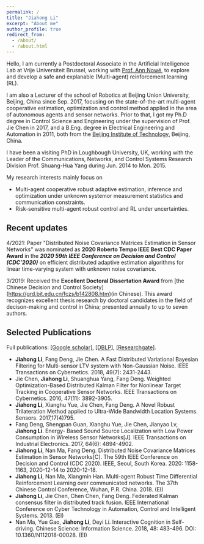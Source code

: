 ```yaml
---
permalink: /
title: "Jiahong Li"
excerpt: "About me"
author_profile: true
redirect_from: 
  - /about/
  - /about.html
---
```


Hello, I am currently a Postdoctoral Associate in the Artificial Intelligence Lab at Vrije Universiteit Brussel, working with [Prof. Ann Nowé](https://ai.vub.ac.be/team/ann-nowe), to explore and develop a safe and explanable (Multi-agent) reinforcement learning (RL).

I am also a Lecturer of the school of Robotics at Beijing Union University, Beijing, China since Sep. 2017, focusing on the state-of-the-art multi-agent cooperative estimation, optimization and control method applied in the area of autonomous agents and sensor networks. 
Prior to that, I got my Ph.D degree in Control Science and Engineering under the supervision of Prof. Jie Chen in 2017, and a B.Eng. degree in Electrical Engineering and Automation in 2011, both from the [Beijing Institute of Technology](http://www.bit.edu.cn), Beijing, China.

I have been a visiting PhD in Loughbough University, UK, working with the Leader of the Communications, Networks, and Control Systems Research Division Prof. Shuang-Hua Yang during Jun. 2014 to Mon. 2015.

My research interests mainly focus on 
* Multi-agent cooperative robust adaptive estimation, inference and optimization under unknown systemor measurement statistics and communication constraints.
* Risk-sensitive multi-agent robust control and RL under uncertainties.

## Recent updates
4/2021: Paper "Distributed Noise Covariance Matrices Estimation in Sensor Networks" was nominated as **2020 Roberto Tempo IEEE Best CDC Paper Award** in the ***2020 59th IEEE Conference on Decision and Control (CDC’2020)*** on efficient distributed adaptive estimation algorithms for linear time-varying system with unknown noise covariance.

3/2019: Received the **Excellent Doctoral Dissertation Award** from [the Chinese Decision and Control Society] (https://grd.bit.edu.cn/fczs/b142808.htm)(in Chinese). This award recognizes excellent thesis research by doctoral candidates in the field of decison-making and control in China; presented annually to up to seven authors.

## Selected Publications
Full publications: [[Google scholar]](https://scholar.google.com/citations?user=iQQOZUoAAAAJ&hl=en), [[DBLP]](https://dblp.org/pid/125/2215.html), [[Researchgate]](https://www.researchgate.net/profile/Jiahong-Li-7).


- **Jiahong Li**, Fang Deng, Jie Chen. A Fast Distributed Variational Bayesian Filtering for Multi-sensor LTV system with Non-Gaussian Noise. IEEE Transactions on Cybernetics. 2018, 49(7): 2431-2443.
- Jie Chen, **Jiahong Li**, Shuanghua Yang, Fang Deng. Weighted Optimization-Based Distributed Kalman Filter for Nonlinear Target Tracking in Cooperative Sensor Networks. IEEE Transactions on Cybernetics. 2016, 47(11): 3892-3905.
- **Jiahong Li**, Xianghu Yue, Jie Chen, Fang Deng. A Novel Robust Trilateration Method applied to Ultra-Wide Bandwidth Location Systems. Sensors. 2017,17(4)795.
- Fang Deng, Shengpan Guan, Xianghu Yue, Jie Chen, Jianyao Lv, **Jiahong Li**. Energy- Based Sound Source Localization with Low Power Consumption in Wireless Sensor Networks[J]. IEEE Transactions on Industrial Electronics. 2017, 64(6): 4894-4902.
- **Jiahong Li**, Nan Ma, Fang Deng. Distributed Noise Covariance Matrices Estimation in Sensor Networks[C]. The 59th IEEE Conference on Decision and Control (CDC 2020). IEEE, Seoul, South Korea. 2020: 1158-1163, 2020-12-14 to 2020-12-18.
- **Jiahong Li**, Nan Ma, Xiangmin Han. Multi-agent Robust Time Differential Reinforcement Learning over communicated networks. The 37th Chinese Control Conference, Wuhan, P.R. China. 2018. (EI)
- **Jiahong Li**, Jie Chen, Chen Chen, Fang Deng. Federated Kalman consensus filter in distributed track fusion. IEEE International Conference on Cyber Technology in Automation, Control and Intelligent Systems. 2013. (EI)
- Nan Ma, Yue Gao, **Jiahong Li**, Deyi Li. Interactive Cognition in Self-driving. Chinese Science: Information Science. 2018, 48: 483-496. DOI: 10.1360/N112018-00028. (EI)
